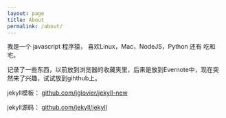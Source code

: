 ```yaml
---
layout: page
title: About
permalink: /about/
---
```



我是一个 javascript 程序猿， 喜欢Linux，Mac，NodeJS，Python 还有 吃和宅。



记录了一些东西，以前放到浏览器的收藏夹里，后来是放到Evernote中，现在突然来了兴趣，试试放到gihthub上。

jekyll模板： [github.com/jglovier/jekyll-new](https://github.com/jglovier/jekyll-new)

jekyll源码： [github.com/jekyll/jekyll](https://github.com/jekyll/jekyll)

